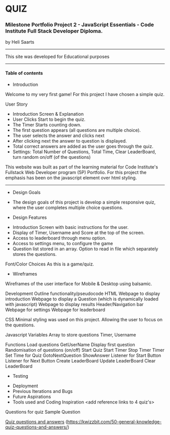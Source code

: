 # QUIZ #

### Milestone Portfolio Project 2 - JavaScript Essentials - Code Institute Full Stack Developer Diploma. ###

by Heli Saarts

***

This site was developed for Educational purposes

***


#### Table of contents ####
* Introduction

 Welcome to my very first game! For this project I have chosen a simple quiz.

 User Story
 - Introduction Screen & Explanation
 - User Clicks Start to begin the quiz.
 - The Timer Starts counting down.
 - The first question appears (all questions are multiple choice).
 - The user selects the answer and clicks next
 - After clicking next the answer to question is displayed.
 - Total correct answers are added as the user goes through the quiz.
 - Settings: Total Number of Questions, Total Time, Clear LeaderBoard, turn random on/off (of the questions)


This website was built as part of the learning material for Code Institute's Fullstack Web Developer program (5P) Portfolio. For this project the emphasis has been on the javascript element over html styling.

---

* Design Goals
* The design goals of this project is develop a simple responsive quiz, where the user completes multiple choice questions.

* Design Features
- Introduction Screen with basic instructions for the user.
- Display of Timer, Username and Score at the top of the screen.
- Access to leaderboard through menu option.
- Access to settings menu, to configure the game
- Question list stored in an array. Option to read in file which separately stores the questions.

Font/Color Choices
As this is a game/quiz. 
<do research on colours for games>
* Wireframes

Wireframes of the user interface for Mobile & Desktop using balsamic. 

Development
Outline functionality/pseudocode
HTML
Webpage to display introduction
Webpage to display a Question (which is dynamically loaded with javascript)
Webpage to display results
Header/Navigation bar
Webpage for settings
Webpage for leaderboard

CSS
Minimal styling was used on this project. Allowing the user to focus on the questions.

Javascript
Variables
Array to store questions
Timer, Username

Functions
Load questions
GetUserName
Display first question
Randomisation of questions (on/off)
Start Quiz
Start Timer
Stop Timer
Timer Set Time for Quiz
GotoNextQuestion
ShowAnswer
Listener for Start Button
Listener for Next Button
Create LeaderBoard
Update LeaderBoard
Clear LeaderBoard

* Testing
<insert content here>

* Deployment
* Previous Iterations and Bugs
* Future Aspirations
* Tools used and Coding Inspiration
<add reference links to 4 quiz's>

Questions for quiz
Sample Question

[Quiz questions and answers](https://triviaquiznight.com/easy-general-knowledge-questions-and-answers/)
(<https://kwizzbit.com/50-general-knowledge-quiz-questions-and-answers/>)
